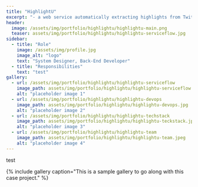 ```yaml
---
title: "HighlightU"
excerpt: "- a web service automatically extracting highlights from Twitch videos "
header:
  image: /assets/img/portfolio/highlightu/highlightu-main.png
  teaser: assets/img/portfolio/highlightu/highlightu-serviceflow.jpg
sidebar:
  - title: "Role"
    image: /assets/img/profile.jpg
    image_alt: "logo"
    text: "System Designer, Back-End Developer"
  - title: "Responsibilities"
    text: "test"
gallery:
  - url: /assets/img/portfolio/highlightu/highlightu-serviceflow
    image_path: assets/img/portfolio/highlightu/highlightu-serviceflow.jpg
    alt: "placeholder image 1"
  - url: /assets/img/portfolio/highlightu/highlightu-devops
    image_path: assets/img/portfolio/highlightu/highlightu-devops.jpg
    alt: "placeholder image 2"
  - url: /assets/img/portfolio/highlightu/highlightu-techstack
    image_path: assets/img/portfolio/highlightu/highlightu-teckstack.jpg
    alt: "placeholder image 3"
  - url: /assets/img/portfolio/highlightu/highlightu-team
    image_path: assets/img/portfolio/highlightu/highlightu-team.jpeg
    alt: "placeholder image 4"
---
```



test 

{% include gallery caption="This is a sample gallery to go along with this case project." %}